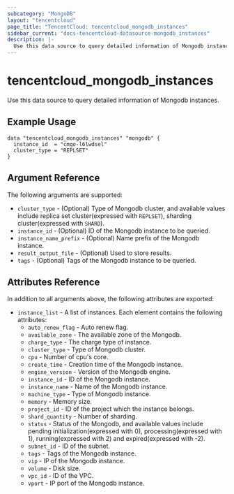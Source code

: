 ```yaml
---
subcategory: "MongoDB"
layout: "tencentcloud"
page_title: "TencentCloud: tencentcloud_mongodb_instances"
sidebar_current: "docs-tencentcloud-datasource-mongodb_instances"
description: |-
  Use this data source to query detailed information of Mongodb instances.
---
```


# tencentcloud_mongodb_instances

Use this data source to query detailed information of Mongodb instances.

## Example Usage

```hcl
data "tencentcloud_mongodb_instances" "mongodb" {
  instance_id  = "cmgo-l6lwdsel"
  cluster_type = "REPLSET"
}
```

## Argument Reference

The following arguments are supported:

* `cluster_type` - (Optional) Type of Mongodb cluster, and available values include replica set cluster(expressed with `REPLSET`), sharding cluster(expressed with `SHARD`).
* `instance_id` - (Optional) ID of the Mongodb instance to be queried.
* `instance_name_prefix` - (Optional) Name prefix of the Mongodb instance.
* `result_output_file` - (Optional) Used to store results.
* `tags` - (Optional) Tags of the Mongodb instance to be queried.

## Attributes Reference

In addition to all arguments above, the following attributes are exported:

* `instance_list` - A list of instances. Each element contains the following attributes:
  * `auto_renew_flag` - Auto renew flag.
  * `available_zone` - The available zone of the Mongodb.
  * `charge_type` - The charge type of instance.
  * `cluster_type` - Type of Mongodb cluster.
  * `cpu` - Number of cpu's core.
  * `create_time` - Creation time of the Mongodb instance.
  * `engine_version` - Version of the Mongodb engine.
  * `instance_id` - ID of the Mongodb instance.
  * `instance_name` - Name of the Mongodb instance.
  * `machine_type` - Type of Mongodb instance.
  * `memory` - Memory size.
  * `project_id` - ID of the project which the instance belongs.
  * `shard_quantity` - Number of sharding.
  * `status` - Status of the Mongodb, and available values include pending initialization(expressed with 0),  processing(expressed with 1), running(expressed with 2) and expired(expressed with -2).
  * `subnet_id` - ID of the subnet.
  * `tags` - Tags of the Mongodb instance.
  * `vip` - IP of the Mongodb instance.
  * `volume` - Disk size.
  * `vpc_id` - ID of the VPC.
  * `vport` - IP port of the Mongodb instance.


